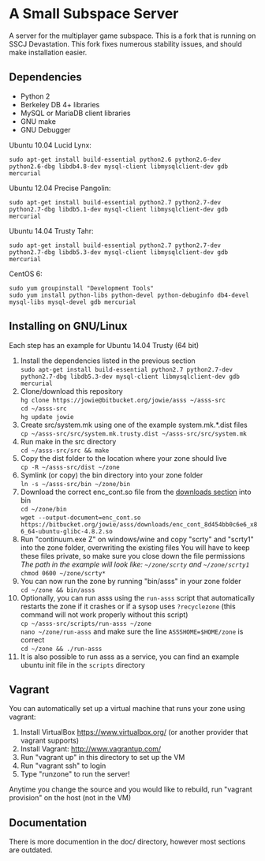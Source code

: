 # A Small Subspace Server
A server for the multiplayer game subspace. This is a fork that is running on SSCJ Devastation. This fork fixes numerous stability issues, and should make installation easier.

## Dependencies
* Python 2
* Berkeley DB 4+ libraries
* MySQL or MariaDB client libraries
* GNU make
* GNU Debugger

Ubuntu 10.04 Lucid Lynx:
```
sudo apt-get install build-essential python2.6 python2.6-dev python2.6-dbg libdb4.8-dev mysql-client libmysqlclient-dev gdb mercurial
```

Ubuntu 12.04 Precise Pangolin:
```
sudo apt-get install build-essential python2.7 python2.7-dev python2.7-dbg libdb5.1-dev mysql-client libmysqlclient-dev gdb mercurial
```

Ubuntu 14.04 Trusty Tahr:
```
sudo apt-get install build-essential python2.7 python2.7-dev python2.7-dbg libdb5.3-dev mysql-client libmysqlclient-dev gdb mercurial
```

CentOS 6:
```
sudo yum groupinstall "Development Tools"
sudo yum install python-libs python-devel python-debuginfo db4-devel mysql-libs mysql-devel gdb mercurial
```

## Installing on GNU/Linux
Each step has an example for Ubuntu 14.04 Trusty (64 bit)

1. Install the dependencies listed in the previous section  
   `sudo apt-get install build-essential python2.7 python2.7-dev python2.7-dbg libdb5.3-dev mysql-client libmysqlclient-dev gdb mercurial`
2. Clone/download this repository  
   `hg clone https://jowie@bitbucket.org/jowie/asss ~/asss-src`  
   `cd ~/asss-src`  
   `hg update jowie`
3. Create src/system.mk using one of the example system.mk.*.dist files  
   `cp ~/asss-src/src/system.mk.trusty.dist ~/asss-src/src/system.mk`
4. Run make in the src directory  
   `cd ~/asss-src/src && make`
5. Copy the dist folder to the location where your zone should live  
   `cp -R ~/asss-src/dist ~/zone`
6. Symlink (or copy) the bin directory into your zone folder  
   `ln -s ~/asss-src/bin ~/zone/bin`
7. Download the correct enc_cont.so file from the [downloads section](downloads) into bin  
   `cd ~/zone/bin`  
   `wget --output-document=enc_cont.so https://bitbucket.org/jowie/asss/downloads/enc_cont_8d454bb0c6e6_x86_64-ubuntu-glibc-4.8.2.so`
8. Run "continuum.exe Z" on windows/wine and copy "scrty" and "scrty1" into the zone folder, overwriting the existing files
   You will have to keep these files private, so make sure you close down the file permissions  
    _The path in the example will look like: `~/zone/scrty` and `~/zone/scrty1`_  
   `chmod 0600 ~/zone/scrty*`
9. You can now run the zone by running "bin/asss" in your zone folder  
    `cd ~/zone && bin/asss`
10. Optionally, you can run asss using the `run-asss` script that automatically restarts the zone if it crashes or if a
    sysop uses `?recyclezone` (this command will not work properly without this script)  
    `cp ~/asss-src/scripts/run-asss ~/zone`  
    `nano ~/zone/run-asss` and make sure the line `ASSSHOME=$HOME/zone` is correct  
    `cd ~/zone && ./run-asss`
11. It is also possible to run asss as a service, you can find an example ubuntu init file in the `scripts` directory


## Vagrant
You can automatically set up a virtual machine that runs your zone using vagrant:

1. Install VirtualBox https://www.virtualbox.org/ (or another provider that vagrant supports)
2. Install Vagrant: http://www.vagrantup.com/
3. Run "vagrant up" in this directory to set up the VM
4. Run "vagrant ssh" to login
5. Type "runzone" to run the server!

Anytime you change the source and you would like to rebuild, run "vagrant provision" on the host (not in the VM)

## Documentation
There is more documention in the doc/ directory, however most sections are outdated.
